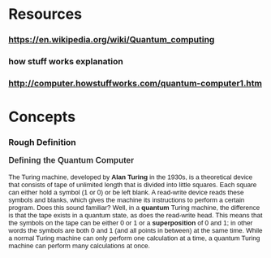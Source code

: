 # Resources
### https://en.wikipedia.org/wiki/Quantum_computing
### how stuff works explanation
### http://computer.howstuffworks.com/quantum-computer1.htm
# Concepts
### Rough Definition
<h2 class="articlePageTitle" style="margin-top: 0px; margin-bottom: 0px; padding: 0px; font-size: 16px; color: rgb(51, 51, 51); width: auto; font-family: arial, helvetica, clean, sans-serif; line-height: 20px;">Defining the Quantum Computer</h2><p style="margin-top: 15px; margin-bottom: 0px; padding: 0px; width: auto; font-family: arial, helvetica, clean, sans-serif; font-size: 13px;">The Turing machine, developed by&nbsp;<strong style="font-style: inherit;">Alan Turing</strong>&nbsp;in the 1930s, is a theoretical device that consists of tape of unlimited length that is divided into little squares. Each square can either hold a symbol (1 or 0) or be left blank. A read-write device reads these symbols and blanks, which gives the machine its instructions to perform a certain program. Does this sound familiar? Well, in a&nbsp;<strong style="font-style: inherit;">quantum</strong>&nbsp;Turing machine, the difference is that the tape exists in a quantum state, as does the read-write head. This means that the symbols on the tape can be either 0 or 1 or a&nbsp;<strong style="font-style: inherit;">superposition</strong>&nbsp;of 0 and 1; in other words the symbols are both 0 and 1 (and all points in between) at the same time. While a normal Turing machine can only perform one calculation at a time, a quantum Turing machine can perform many calculations at once.</p>
